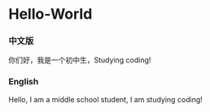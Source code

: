 # Hello-World
### 中文版

你们好，我是一个初中生，Studying coding!

### English

Hello, I am a middle school student, I am studying coding!
